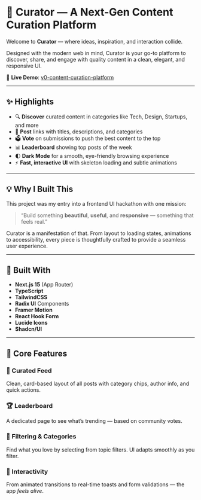 # 🚀 Curator — A Next-Gen Content Curation Platform

Welcome to **Curator** — where ideas, inspiration, and interaction collide.

Designed with the modern web in mind, Curator is your go-to platform to discover, share, and engage with quality content in a clean, elegant, and responsive UI.

🔗 **Live Demo**: [v0-content-curation-platform](https://v0-content-curation-platform-32ltyn.vercel.app/)

---

## ✨ Highlights

- 🔍 **Discover** curated content in categories like Tech, Design, Startups, and more
- 📝 **Post** links with titles, descriptions, and categories
- 🗳️ **Vote** on submissions to push the best content to the top
- 📊 **Leaderboard** showing top posts of the week
- 🌓 **Dark Mode** for a smooth, eye-friendly browsing experience
- ⚡ **Fast, interactive UI** with skeleton loading and subtle animations

---

## 💡 Why I Built This

This project was my entry into a frontend UI hackathon with one mission:

> “Build something **beautiful**, **useful**, and **responsive** — something that feels real.”

Curator is a manifestation of that. From layout to loading states, animations to accessibility, every piece is thoughtfully crafted to provide a seamless user experience.

---

## 🔧 Built With

- **Next.js 15** (App Router)
- **TypeScript**
- **TailwindCSS**
- **Radix UI** Components
- **Framer Motion**
- **React Hook Form**
- **Lucide Icons**
- **Shadcn/UI**

---

## 📸 Core Features

### 🧠 Curated Feed
Clean, card-based layout of all posts with category chips, author info, and quick actions.

### 🏆 Leaderboard
A dedicated page to see what’s trending — based on community votes.

### 🧩 Filtering & Categories
Find what you love by selecting from topic filters. UI adapts smoothly as you filter.

### 💬 Interactivity
From animated transitions to real-time toasts and form validations — the app *feels alive*.

